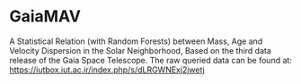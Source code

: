 # GaiaMAV
A Statistical Relation (with Random Forests) between Mass, Age and Velocity Dispersion in the Solar Neighborhood, Based on the third data release of the Gaia Space Telescope.
The raw queried data can be found at:
https://iutbox.iut.ac.ir/index.php/s/dLRGWNExj2jwetj
